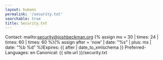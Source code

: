```yaml
---
layout: humans
permalink: '/security.txt'
searchable: true
title: Security.txt
---
```

Contact: mailto:security@joshbeckman.org
{% assign ms = 30 | times: 24 | times: 60 | times: 60 %}{% assign after = 'now' | date: "%s" | plus: ms | date: "%b %d" %}Expires: {{ after | date_to_xmlschema }}
Preferred-Languages: en
Canonical: {{ site.url }}/security.txt
